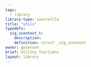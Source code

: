 ```yaml
---
tags:
  - library
library-type: sourcefile
title: "utils"
typedefs:
  sig_ucontext_t:
    description:
    definition: struct _sig_ucontext
owner: gwjensen
brief: Utility functions
layout: library
---
```

